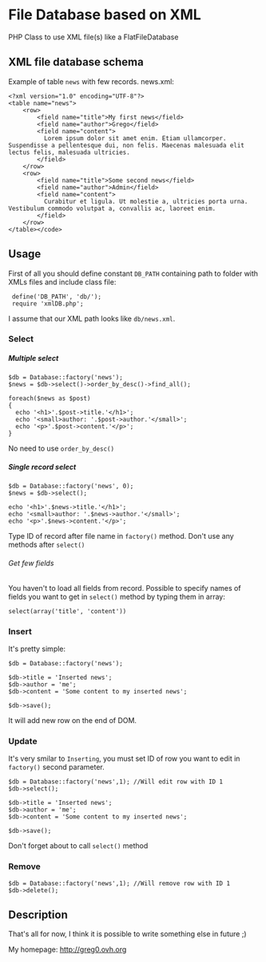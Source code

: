 File Database based on XML 
=============

PHP Class to use XML file(s) like a FlatFileDatabase


XML file database schema
-------

Example of table `news` with few records.
news.xml:

    <?xml version="1.0" encoding="UTF-8"?>
    <table name="news">
        <row>
            <field name="title">My first news</field>
            <field name="author">Grego</field>
            <field name="content">
              Lorem ipsum dolor sit amet enim. Etiam ullamcorper. Suspendisse a pellentesque dui, non felis. Maecenas malesuada elit lectus felis, malesuada ultricies. 
            </field>
        </row>
        <row>
            <field name="title">Some second news</field>
            <field name="author">Admin</field>
            <field name="content">
              Curabitur et ligula. Ut molestie a, ultricies porta urna. Vestibulum commodo volutpat a, convallis ac, laoreet enim.
            </field>
        </row>
    </table></code>


Usage
------

First of all you should define constant `DB_PATH` containing path to folder with XMLs files and include class file:

     define('DB_PATH', 'db/');
     require 'xmlDB.php';

I assume that our XML path looks like `db/news.xml`.

### Select

##### Multiple select

    $db = Database::factory('news');
    $news = $db->select()->order_by_desc()->find_all();
    
    foreach($news as $post)
    {
      echo '<h1>'.$post->title.'</h1>';
      echo '<small>author: '.$post->author.'</small>';
      echo '<p>'.$post->content.'</p>';
    }
No need to use `order_by_desc()`

##### Single record select

    $db = Database::factory('news', 0);
    $news = $db->select();

    echo '<h1>'.$news->title.'</h1>';
    echo '<small>author: '.$news->author.'</small>';
    echo '<p>'.$news->content.'</p>';
Type ID of record after file name in `factory()` method.
Don't use any methods after `select()`

###### Get few fields

You haven't to load all fields from record. Possible to specify names of fields you want to get in `select()` method by typing them in array:

    select(array('title', 'content'))

### Insert

It's pretty simple:

    $db = Database::factory('news');
    
    $db->title = 'Inserted news';
    $db->author = 'me';
    $db->content = 'Some content to my inserted news';

    $db->save();
It will add new row on the end of DOM.

### Update

It's very smilar to `Inserting`, you must set ID of row you want to edit in `factory()` second parameter.

    $db = Database::factory('news',1); //Will edit row with ID 1
    $db->select();

    $db->title = 'Inserted news';
    $db->author = 'me';
    $db->content = 'Some content to my inserted news';

    $db->save();
Don't forget about to call `select()` method

### Remove

    $db = Database::factory('news',1); //Will remove row with ID 1
    $db->delete();


Description
------

That's all for now, I think it is possible to write something else in future ;)

My homepage: <http://greg0.ovh.org>

